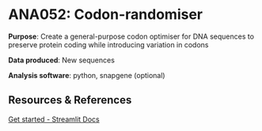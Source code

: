 # ANA052: Codon-randomiser

**Purpose**: Create a general-purpose codon optimiser for DNA sequences to preserve protein coding while introducing variation in codons

**Data produced**: New sequences

**Analysis software**: python, snapgene (optional)

## Resources & References

[Get started - Streamlit Docs](https://docs.streamlit.io/get-started)

[](https://csg.sph.umich.edu/zhanxw/software/anno/codon.txt)


